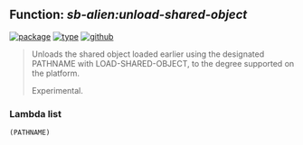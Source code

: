## Function: ***sb-alien:unload-shared-object***
[![package](https://img.shields.io/badge/Package-SB--ALIEN-5f9ea0.svg?style=social&colorA=999999)](../) [![type](https://img.shields.io/badge/Type-Function-5f9ea0.svg?style=social&colorA=999999)](../#function) [![github](https://img.shields.io/badge/GitHub-View_the_source-5f9ea0.svg?style=social&colorA=999999&logo=github)](https://github.com/sbcl/sbcl/blob/master/src/code/foreign-load.lisp/) 

> Unloads the shared object loaded earlier using the designated PATHNAME with
> LOAD-SHARED-OBJECT, to the degree supported on the platform.
> 
> Experimental.

### Lambda list
```
(PATHNAME)
```

